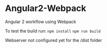 # Angular2-Webpack
Angular 2 workflow using Webpack

To test the build run:
`npm install`
`npm run build`

Webserver not configured yet for the /dist folder

